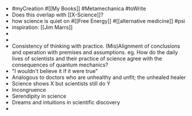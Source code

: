 - #myCreation #[[My Books]] #Metamechanica #toWrite
- Does this overlap with [[X-Science]]?
- how science is quiet on #[[Free Energy]] #[[alternative medicine]] #psi
- inspiration: [[Jim Marrs]]
-
-
- Consistency of thinking with practice. (Mis)Alignment of conclusions and operation with premises and assumptions.
  eg. How do the daily lives of scientists and their practice of science agree with the consequences of quantum mechanics?
- "I wouldn't believe it if it were true"
- Analogous to doctors who are unhealthy and unfit; the unhealed healer
- Science shows X but scientists still do Y
- Incongruence
- Serendipity in science
- Dreams and intuitions in scientific discovery
-